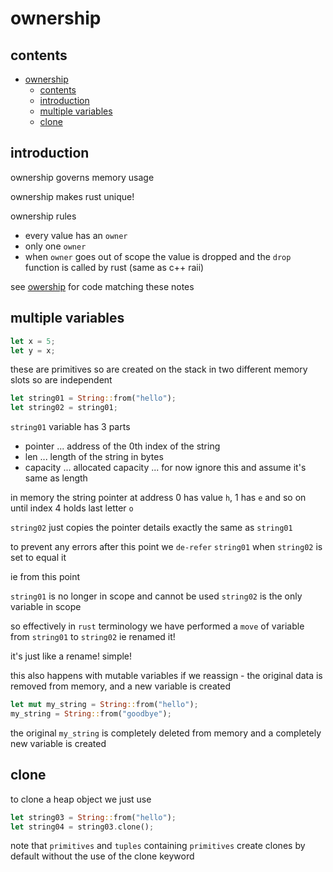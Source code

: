 # ownership

## contents

- [ownership](#ownership)
  - [contents](#contents)
  - [introduction](#introduction)
  - [multiple variables](#multiple-variables)
  - [clone](#clone)

## introduction

ownership governs memory usage

ownership makes rust unique!  

ownership rules

- every value has an `owner`
- only one `owner`
- when `owner` goes out of scope the value is dropped and the `drop` function is called by rust (same as c++ raii)

see [owership](../projects/ownership/) for code matching these notes

## multiple variables

```rs
let x = 5; 
let y = x;
```

these are primitives so are created on the stack in two different memory slots so are independent

```rs
let string01 = String::from("hello");
let string02 = string01;
```

`string01` variable has 3 parts

- pointer ... address of the 0th index of the string
- len ... length of the string in bytes
- capacity ... allocated capacity ... for now ignore this and assume it's same as length

in memory the string pointer at address 0 has value `h`, 1 has `e` and so on until index 4 holds last letter `o`

`string02` just copies the pointer details exactly the same as `string01`

to prevent any errors after this point we `de-refer` `string01` when `string02` is set to equal it

ie from this point

`string01` is no longer in scope and cannot be used
`string02` is the only variable in scope

so effectively in `rust` terminology we have performed a `move` of variable from `string01` to `string02` ie renamed it!

it's just like a rename!  simple!

this also happens with mutable variables if we reassign - the original data is removed from memory, and a new variable is created

```rs
let mut my_string = String::from("hello");
my_string = String::from("goodbye");
```

the original `my_string` is completely deleted from memory and a completely new variable is created

## clone

to clone a heap object we just use

```rs
let string03 = String::from("hello");
let string04 = string03.clone();
```

note that `primitives` and `tuples` containing `primitives` create clones by default without the use of the clone keyword



